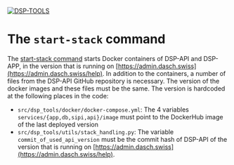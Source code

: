 [![DSP-TOOLS](https://img.shields.io/github/v/release/dasch-swiss/dsp-tools?include_prereleases&label=DSP-TOOLS)](https://github.com/dasch-swiss/dsp-tools)

# The `start-stack` command

The [start-stack command](./dsp-tools-usage.md#start-a-dsp-stack-on-your-local-machine) starts Docker containers of 
DSP-API and DSP-APP, in the version that is running on [https://admin.dasch.swiss](https://admin.dasch.swiss/help). 
In addition to the containers, a number of files from the DSP-API GitHub repository is necessary. The version of the 
docker images and these files must be the same. The version is hardcoded at the following places in the code:

- `src/dsp_tools/docker/docker-compose.yml`: The 4 variables `services/{app,db,sipi,api}/image` must point to the 
  DockerHub image of the last deployed version
- `src/dsp_tools/utils/stack_handling.py`: The variable `commit_of_used_api_version` must be the commit hash of DSP-API 
  of the version that is running on [https://admin.dasch.swiss](https://admin.dasch.swiss/help).

